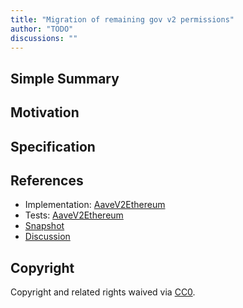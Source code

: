 ```yaml
---
title: "Migration of remaining gov v2 permissions"
author: "TODO"
discussions: ""
---
```


## Simple Summary

## Motivation

## Specification

## References

- Implementation: [AaveV2Ethereum](https://github.com/bgd-labs/aave-proposals-v3/blob/main/src/20240130_AaveV2Ethereum_MigrationOfRemainingGovV2Permissions/AaveV2Ethereum_MigrationOfRemainingGovV2Permissions_20240130.sol)
- Tests: [AaveV2Ethereum](https://github.com/bgd-labs/aave-proposals-v3/blob/main/src/20240130_AaveV2Ethereum_MigrationOfRemainingGovV2Permissions/AaveV2Ethereum_MigrationOfRemainingGovV2Permissions_20240130.t.sol)
- [Snapshot](TODO)
- [Discussion](TODO)

## Copyright

Copyright and related rights waived via [CC0](https://creativecommons.org/publicdomain/zero/1.0/).
